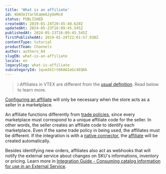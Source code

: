 ```yaml
---
title: 'What is an affiliate'
id: 4bN3e1YarSEammk2yOeMc0
status: PUBLISHED
createdAt: 2019-01-24T20:45:48.620Z
updatedAt: 2024-05-23T16:09:45.545Z
publishedAt: 2024-05-23T16:09:45.545Z
firstPublishedAt: 2019-01-24T22:01:57.938Z
contentType: tutorial
productTeam: Channels
author: authors_84
slugEN: what-is-an-affiliate
locale: en
legacySlug: what-is-affiliate
subcategoryId: 1qvm3kIrt6KA6IeGc4EQ6k
---
```


>ℹ️ Affiliates in VTEX are different from the [usual definition](https://en.wikipedia.org/wiki/Affiliate_marketing). Read below to learn more.

[Configuring an affiliate](https://help.vtex.com/en/tutorial/como-configurar-afiliado) will only be necessary when the store acts as a seller in a marketplace.

An affiliate functions differently from [trade policies](https://help.vtex.com/en/tutorial/how-trade-policies-work--6Xef8PZiFm40kg2STrMkMV), since every marketplace must correspond to a unique affiliate code for the seller. In other words, the seller creates an affiliate code to identify each marketplace. Even if the same trade policy in being used, the affiliates must be different. If the integration is with a [native connector](https://help.vtex.com/en/tutorial/estrategias-de-marketplace-na-vtex--tutorials_402#integrating-with-a-native-connector-vtex), the [affiliate](https://help.vtex.com/en/tutorial/como-configurar-afiliado/) will be created automatically.

Besides identifying new orders, affiliates also act as webhooks that will notify the external service about changes on SKU's informations, inventory or pricing. Learn more in [Integration Guide - Consuming catalog information for use in an External Service](https://help.vtex.com/en/tutorial/integration-guide-consuming-catalog-information-for-use-in-an-external-service).
